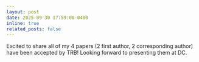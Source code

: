 ```yaml
---
layout: post
date: 2025-09-30 17:59:00-0400
inline: true
related_posts: false
---
```


Excited to share all of my 4 papers (2 first author, 2 corresponding author) have been accepted by TRB! Looking forward to presenting them at DC.